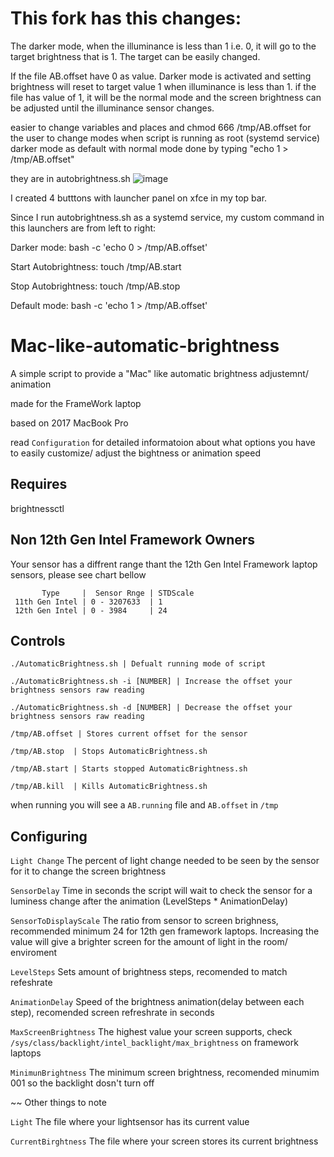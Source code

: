 # This fork has this changes:
The darker mode, when the illuminance is less than 1 i.e. 0, it will go to the target brightness that is 1. The target can be easily changed.

If the file AB.offset have 0 as value. Darker mode is activated and setting brightness will reset to target value 1 when illuminance is less than 1.
if the file has value of 1, it will be the normal mode and the screen brightness can be adjusted until the illuminance sensor changes.

easier to change variables and places and chmod 666 /tmp/AB.offset for the user to change modes when script is running as root (systemd service)
darker mode as default with normal mode done by typing "echo 1 > /tmp/AB.offset"

they are in autobrightness.sh
![image](https://github.com/Theluga/Mac-like-automatic-brightness/assets/96307393/af70da99-2821-41f5-b066-a53d4a282a02)

I created 4 butttons with launcher panel on xfce in my top bar.

Since I run autobrightness.sh as a systemd service, my custom command in this launchers are from left to right:

Darker mode: bash -c 'echo 0 > /tmp/AB.offset'

Start Autobrightness: touch /tmp/AB.start

Stop Autobrightness: touch /tmp/AB.stop

Default mode: bash -c 'echo 1 > /tmp/AB.offset'

# Mac-like-automatic-brightness
A simple script to provide a "Mac" like automatic brightness adjustemnt/ animation

made for the FrameWork laptop

based on 2017 MacBook Pro

read ```Configuration``` for detailed informatoion about what options you have to easily  customize/ adjust the bightness or animation speed

## Requires 
brightnessctl

## Non 12th Gen Intel Framework Owners
Your sensor has a diffrent range thant the 12th Gen Intel Framework laptop sensors, please see chart bellow


           Type     |  Sensor Rnge | STDScale
     11th Gen Intel | 0 - 3207633  | 1
     12th Gen Intel | 0 - 3984     | 24

## Controls
```./AutomaticBrightness.sh | Defualt running mode of script```

```./AutomaticBrightness.sh -i [NUMBER] | Increase the offset your brightness sensors raw reading ```

```./AutomaticBrightness.sh -d [NUMBER] | Decrease the offset your brightness sensors raw reading ```

```/tmp/AB.offset | Stores current offset for the sensor```

```/tmp/AB.stop  | Stops AutomaticBrightness.sh```

```/tmp/AB.start | Starts stopped AutomaticBrightness.sh``` 

```/tmp/AB.kill  | Kills AutomaticBrightness.sh```

when running you will see a ```AB.running``` file and ```AB.offset``` in ```/tmp```


## Configuring
```Light Change``` The percent of light change needed to be seen by the sensor for it to change the screen brightness

```SensorDelay``` Time in seconds the script will wait to check the sensor for a luminess change after the animation (LevelSteps * AnimationDelay)

```SensorToDisplayScale``` The ratio from sensor to screen brighness, recommended minimum 24  for 12th gen framework laptops. Increasing the value will give a brighter screen for the amount of light in the room/ enviroment

```LevelSteps```  Sets amount of brightness steps, recomended to match refeshrate

```AnimationDelay```  Speed of the brightness animation(delay between each step), recomended screen refreshrate in seconds

```MaxScreenBrightness``` The highest value your screen supports, check ```/sys/class/backlight/intel_backlight/max_brightness``` on framework laptops

```MinimunBrightness``` The minimum screen brightness, recomended minumim 001 so the backlight dosn't turn off

~~ Other things to note

```Light```  The file where your lightsensor has its current value

```CurrentBirghtness```  The file where your screen stores its current brightness 
